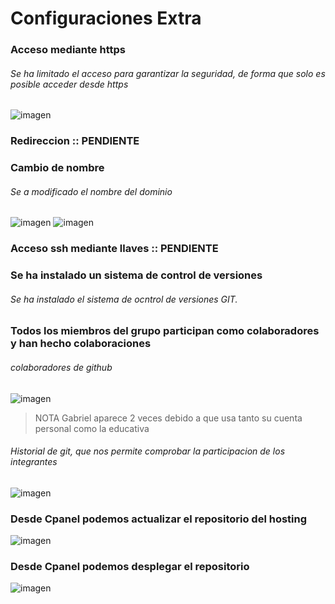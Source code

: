 # Configuraciones Extra

### Acceso mediante https

###### Se ha limitado el acceso para garantizar la seguridad, de forma que solo es posible acceder desde https

![imagen](https://user-images.githubusercontent.com/95285641/214049021-d7ab9d6d-82c0-478c-8f99-d6e72d9559cd.png)

### Redireccion :: PENDIENTE

### Cambio de nombre 

###### Se a modificado el nombre del dominio 

![imagen](https://user-images.githubusercontent.com/95285641/214116460-f00d3386-5ea6-45e5-876c-49b6fcf838d3.png)
![imagen](https://user-images.githubusercontent.com/95285641/214116489-34c7b9f5-ccfb-4990-a884-f5877d96fa9f.png)

### Acceso ssh mediante llaves :: PENDIENTE

### Se ha instalado un sistema de control de versiones

###### Se ha instalado el sistema de ocntrol de versiones GIT.

### Todos los miembros del grupo participan como colaboradores y han hecho colaboraciones

###### colaboradores de github

![imagen](https://user-images.githubusercontent.com/95285641/214141293-b9ef2679-1c7b-4900-80ff-f2a54ba0a589.png)

> NOTA 
> Gabriel aparece 2 veces debido a que usa tanto su cuenta personal como la educativa

###### Historial de git, que nos permite comprobar la participacion de los integrantes

![imagen](https://user-images.githubusercontent.com/95285641/214142201-879ff76e-19a9-45cf-9249-56e4d7e0dba7.png)


### Desde Cpanel podemos actualizar el repositorio del hosting

![imagen](https://user-images.githubusercontent.com/95285641/214141489-6c49cc07-95c4-4948-bff0-661921f9f862.png)

### Desde Cpanel podemos desplegar el repositorio

![imagen](https://user-images.githubusercontent.com/95285641/214141697-dbc1bfaa-a09f-450a-831e-5e5f91c735d3.png)




